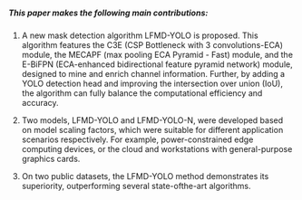 ##### This paper makes the following main contributions:

1. A new mask detection algorithm LFMD-YOLO is proposed. This algorithm features the C3E (CSP Bottleneck with 3 convolutions-ECA) module, the MECAPF (max pooling ECA Pyramid - Fast) module, and the E-BiFPN (ECA-enhanced bidirectional feature pyramid network) module, designed to mine and enrich channel information. Further, by adding a YOLO detection head and improving the intersection over union (IoU), the algorithm
   can fully balance the computational efficiency and accuracy.

2. Two models, LFMD-YOLO and LFMD-YOLO-N, were developed based on model scaling factors, which were
   suitable for different application scenarios respectively. For example, power-constrained edge computing devices, or the cloud and workstations with general-purpose graphics cards.
3. On two public datasets, the LFMD-YOLO method demonstrates its superiority, outperforming several state-ofthe-art algorithms.

